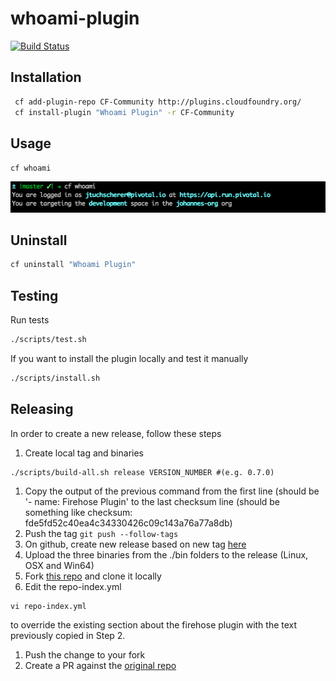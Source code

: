 # whoami-plugin

[![Build Status](https://travis-ci.org/jtuchscherer/whoami-plugin.svg?branch=master)](https://travis-ci.org/jtuchscherer/whoami-plugin)

## Installation

```bash
 cf add-plugin-repo CF-Community http://plugins.cloudfoundry.org/
 cf install-plugin "Whoami Plugin" -r CF-Community

```

## Usage
`cf whoami`

[![Sample Output](./docs/screenshot.png)](./docs/screenshot.png)

## Uninstall

```bash
cf uninstall "Whoami Plugin"
```

## Testing

Run tests
```bash
./scripts/test.sh
```

If you want to install the plugin locally and test it manually
```bash
./scripts/install.sh
```

## Releasing

In order to create a new release, follow these steps

1. Create local tag and binaries
  ```
  ./scripts/build-all.sh release VERSION_NUMBER #(e.g. 0.7.0)
  ```
1. Copy the output of the previous command from the first line (should be '- name: Firehose Plugin' to the last checksum line (should be something like checksum: fde5fd52c40ea4c34330426c09c143a76a77a8db)
1. Push the tag `git push --follow-tags`
1. On github, create new release based on new tag [here](https://github.com/cloudfoundry/firehose-plugin/releases/new)
1. Upload the three binaries from the ./bin folders to the release (Linux, OSX and Win64)
1. Fork [this repo](https://github.com/cloudfoundry-incubator/cli-plugin-repo) and clone it locally
1. Edit the repo-index.yml
  ```
  vi repo-index.yml
  ```
  to override the existing section about the firehose plugin with the text previously copied in Step 2.
1. Push the change to your fork
1. Create a PR against the [original repo](https://github.com/cloudfoundry-incubator/cli-plugin-repo/compare)

```
